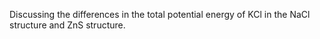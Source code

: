Discussing the differences in the total potential energy of KCl in the NaCl structure and ZnS structure.
